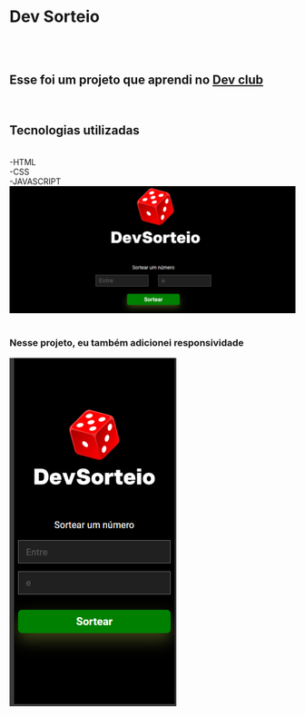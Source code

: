 <h1> Dev Sorteio </h1>
<br>
<br>
<h2> Esse foi um projeto que aprendi no  <a href="https://rodolfomori.com.br/devclub"> Dev club</a> </h2> 
<br>
<h2> Tecnologias utilizadas</h2>
<br>
-HTML
<br>
-CSS
<br>
-JAVASCRIPT
<img src="https://github.com/kareka999/PROJETO-DEV-SORTEIO/blob/main/assets/Captura%20de%20tela%202025-01-06%20183219.png?raw=true"/>
<br>
<br>
<h3>Nesse projeto, eu também adicionei responsividade</h3>
<img src="https://github.com/kareka999/PROJETO-DEV-SORTEIO/blob/main/assets/Captura%20de%20tela%202025-01-06%20183248.png?raw=true"/>
